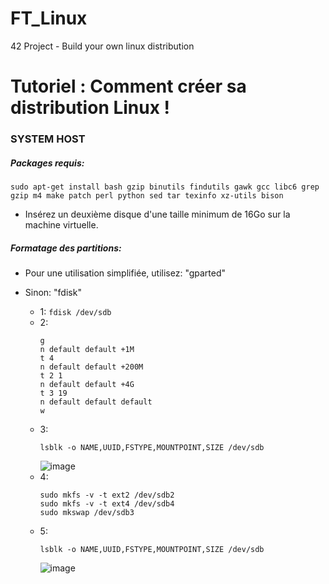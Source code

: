 # FT_Linux
42 Project - Build your own linux distribution


# Tutoriel : Comment créer sa distribution Linux !

### SYSTEM HOST

##### Packages requis: 
```
sudo apt-get install bash gzip binutils findutils gawk gcc libc6 grep gzip m4 make patch perl python sed tar texinfo xz-utils bison 
```
* Insérez un deuxième disque d'une taille minimum de 16Go sur la machine virtuelle.

##### Formatage des partitions:
  * Pour une utilisation simplifiée, utilisez: "gparted"
  * Sinon: "fdisk"

 	 * 1: ``` fdisk /dev/sdb ```
 	 * 2:
 	 	```
  		g
  		n default default +1M
   		t 4
   		n default default +200M
    	t 2 1
   		n default default +4G
  		t 3 19
   	 	n default default default
		w
		```
	* 3:
		```
		lsblk -o NAME,UUID,FSTYPE,MOUNTPOINT,SIZE /dev/sdb
		```
		![image](https://user-images.githubusercontent.com/66129673/159988917-09102775-f316-4450-ad3e-c4380cc78a4d.png)
	* 4:
		```
		sudo mkfs -v -t ext2 /dev/sdb2
		sudo mkfs -v -t ext4 /dev/sdb4
		sudo mkswap /dev/sdb3
		```
	* 5: 
		```
		lsblk -o NAME,UUID,FSTYPE,MOUNTPOINT,SIZE /dev/sdb
		```
		![image](https://user-images.githubusercontent.com/66129673/159989405-029b43c5-8936-43a5-9637-a5a00fb7bf5c.png)

